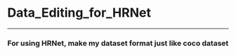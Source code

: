 # Data_Editing_for_HRNet
----------
### For using HRNet, make my dataset format just like coco dataset
